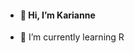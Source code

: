 - #### 👋 Hi, I’m Karianne
- 🌱 I’m currently learning R

<!---
kariannesk/kariannesk is a ✨ special ✨ repository because its `README.md` (this file) appears on your GitHub profile.
You can click the Preview link to take a look at your changes.
--->
